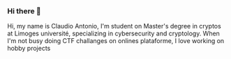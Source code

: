 ### Hi there 👋

<!--
**MonaQuimbamba/MonaQuimbamba** is a ✨ _special_ ✨ repository because its `README.md` (this file) appears on your GitHub profile.

Here are some ideas to get you started:

- 🔭 I’m currently working on ...
- 🌱 I’m currently learning ...
- 👯 I’m looking to collaborate on ...
- 🤔 I’m looking for help with ...
- 💬 Ask me about ...
- 📫 How to reach me: ...
- 😄 Pronouns: ...
- ⚡ Fun fact: ...
-->


Hi, my name is Claudio Antonio,
I'm student on Master's degree in cryptos at Limoges université,
specializing in cybersecurity and cryptology.
When I'm not busy doing CTF challanges on onlines plataforme, I love
working on hobby projects
